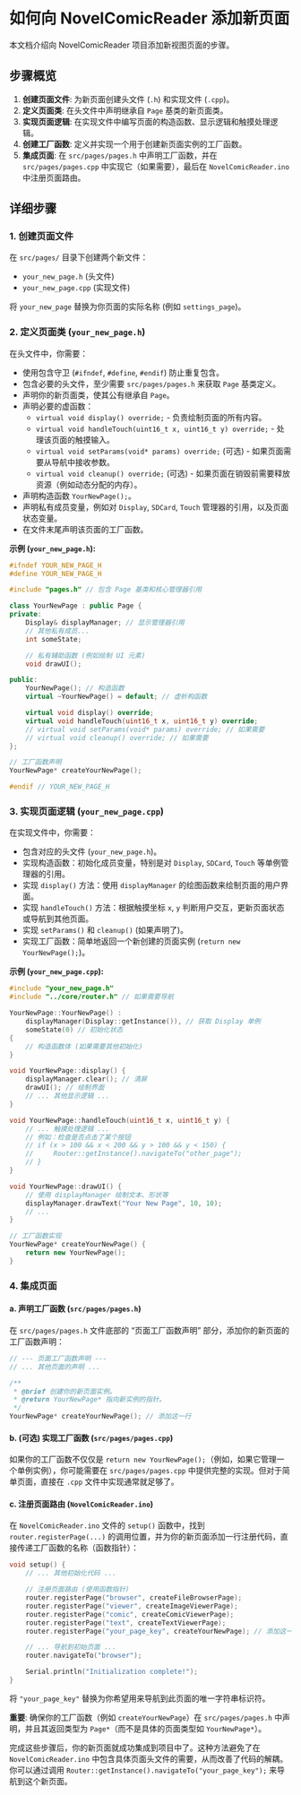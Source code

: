 # 如何向 NovelComicReader 添加新页面

本文档介绍向 NovelComicReader 项目添加新视图页面的步骤。

## 步骤概览

1.  **创建页面文件**: 为新页面创建头文件 (`.h`) 和实现文件 (`.cpp`)。
2.  **定义页面类**: 在头文件中声明继承自 `Page` 基类的新页面类。
3.  **实现页面逻辑**: 在实现文件中编写页面的构造函数、显示逻辑和触摸处理逻辑。
4.  **创建工厂函数**: 定义并实现一个用于创建新页面实例的工厂函数。
5.  **集成页面**: 在 `src/pages/pages.h` 中声明工厂函数，并在 `src/pages/pages.cpp` 中实现它（如果需要），最后在 `NovelComicReader.ino` 中注册页面路由。

## 详细步骤

### 1. 创建页面文件

在 `src/pages/` 目录下创建两个新文件：

*   `your_new_page.h` (头文件)
*   `your_new_page.cpp` (实现文件)

将 `your_new_page` 替换为你页面的实际名称 (例如 `settings_page`)。

### 2. 定义页面类 (`your_new_page.h`)

在头文件中，你需要：

*   使用包含守卫 (`#ifndef`, `#define`, `#endif`) 防止重复包含。
*   包含必要的头文件，至少需要 `src/pages/pages.h` 来获取 `Page` 基类定义。
*   声明你的新页面类，使其公有继承自 `Page`。
*   声明必要的虚函数：
    *   `virtual void display() override;` - 负责绘制页面的所有内容。
    *   `virtual void handleTouch(uint16_t x, uint16_t y) override;` - 处理该页面的触摸输入。
    *   `virtual void setParams(void* params) override;` (可选) - 如果页面需要从导航中接收参数。
    *   `virtual void cleanup() override;` (可选) - 如果页面在销毁前需要释放资源（例如动态分配的内存）。
*   声明构造函数 `YourNewPage();`。
*   声明私有成员变量，例如对 `Display`, `SDCard`, `Touch` 管理器的引用，以及页面状态变量。
*   在文件末尾声明该页面的工厂函数。

**示例 (`your_new_page.h`):**

```cpp
#ifndef YOUR_NEW_PAGE_H
#define YOUR_NEW_PAGE_H

#include "pages.h" // 包含 Page 基类和核心管理器引用

class YourNewPage : public Page {
private:
    Display& displayManager; // 显示管理器引用
    // 其他私有成员...
    int someState;

    // 私有辅助函数 (例如绘制 UI 元素)
    void drawUI();

public:
    YourNewPage(); // 构造函数
    virtual ~YourNewPage() = default; // 虚析构函数

    virtual void display() override;
    virtual void handleTouch(uint16_t x, uint16_t y) override;
    // virtual void setParams(void* params) override; // 如果需要
    // virtual void cleanup() override; // 如果需要
};

// 工厂函数声明
YourNewPage* createYourNewPage();

#endif // YOUR_NEW_PAGE_H
```

### 3. 实现页面逻辑 (`your_new_page.cpp`)

在实现文件中，你需要：

*   包含对应的头文件 (`your_new_page.h`)。
*   实现构造函数：初始化成员变量，特别是对 `Display`, `SDCard`, `Touch` 等单例管理器的引用。
*   实现 `display()` 方法：使用 `displayManager` 的绘图函数来绘制页面的用户界面。
*   实现 `handleTouch()` 方法：根据触摸坐标 `x`, `y` 判断用户交互，更新页面状态或导航到其他页面。
*   实现 `setParams()` 和 `cleanup()` (如果声明了)。
*   实现工厂函数：简单地返回一个新创建的页面实例 (`return new YourNewPage();`)。

**示例 (`your_new_page.cpp`):**

```cpp
#include "your_new_page.h"
#include "../core/router.h" // 如果需要导航

YourNewPage::YourNewPage() :
    displayManager(Display::getInstance()), // 获取 Display 单例
    someState(0) // 初始化状态
{
    // 构造函数体 (如果需要其他初始化)
}

void YourNewPage::display() {
    displayManager.clear(); // 清屏
    drawUI(); // 绘制界面
    // ... 其他显示逻辑 ...
}

void YourNewPage::handleTouch(uint16_t x, uint16_t y) {
    // ... 触摸处理逻辑 ...
    // 例如：检查是否点击了某个按钮
    // if (x > 100 && x < 200 && y > 100 && y < 150) {
    //     Router::getInstance().navigateTo("other_page");
    // }
}

void YourNewPage::drawUI() {
    // 使用 displayManager 绘制文本、形状等
    displayManager.drawText("Your New Page", 10, 10);
    // ...
}

// 工厂函数实现
YourNewPage* createYourNewPage() {
    return new YourNewPage();
}
```

### 4. 集成页面

#### a. 声明工厂函数 (`src/pages/pages.h`)

在 `src/pages/pages.h` 文件底部的 “页面工厂函数声明” 部分，添加你的新页面的工厂函数声明：

```cpp
// --- 页面工厂函数声明 ---
// ... 其他页面的声明 ...

/**
 * @brief 创建你的新页面实例。
 * @return YourNewPage* 指向新实例的指针。
 */
YourNewPage* createYourNewPage(); // 添加这一行
```

#### b. (可选) 实现工厂函数 (`src/pages/pages.cpp`)

如果你的工厂函数不仅仅是 `return new YourNewPage();`（例如，如果它管理一个单例实例），你可能需要在 `src/pages/pages.cpp` 中提供完整的实现。但对于简单页面，直接在 `.cpp` 文件中实现通常就足够了。

#### c. 注册页面路由 (`NovelComicReader.ino`)

在 `NovelComicReader.ino` 文件的 `setup()` 函数中，找到 `router.registerPage(...)` 的调用位置，并为你的新页面添加一行注册代码，直接传递工厂函数的名称（函数指针）：

```cpp
void setup() {
    // ... 其他初始化代码 ...

    // 注册页面路由 (使用函数指针)
    router.registerPage("browser", createFileBrowserPage);
    router.registerPage("viewer", createImageViewerPage);
    router.registerPage("comic", createComicViewerPage);
    router.registerPage("text", createTextViewerPage);
    router.registerPage("your_page_key", createYourNewPage); // 添加这一行，直接传递函数名

    // ... 导航到初始页面 ...
    router.navigateTo("browser");

    Serial.println("Initialization complete!");
}
```

将 `"your_page_key"` 替换为你希望用来导航到此页面的唯一字符串标识符。

**重要**: 确保你的工厂函数（例如 `createYourNewPage`）在 `src/pages/pages.h` 中声明，并且其返回类型为 `Page*`（而不是具体的页面类型如 `YourNewPage*`）。

完成这些步骤后，你的新页面就成功集成到项目中了。这种方法避免了在 `NovelComicReader.ino` 中包含具体页面头文件的需要，从而改善了代码的解耦。你可以通过调用 `Router::getInstance().navigateTo("your_page_key");` 来导航到这个新页面。
